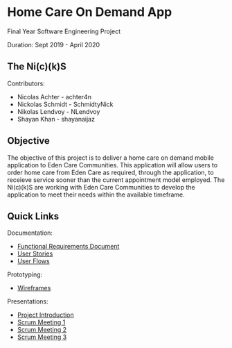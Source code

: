 # Home Care On Demand App
Final Year Software Engineering Project

Duration: Sept 2019 - April 2020

## The Ni(c)(k)S
Contributors:
- Nicolas Achter - achter4n
- Nickolas Schmidt - SchmidtyNick
- Nikolas Lendvoy - NLendvoy
- Shayan Khan - shayanaijaz

## Objective
The objective of this project is to deliver a home care on demand mobile application to Eden Care Communities. This application will allow users to order home care from Eden Care as required, through the application, to receieve service sooner than the current appointment model employed. The Ni(c)(k)S are working with Eden Care Communities to develop the application to meet their needs within the available timeframe.

## Quick Links
Documentation:
- [Functional Requirements Document](./Documentation/Functional%20Requirements%20Document.pdf)
- [User Stories](./Documentation/User%20Stories.pdf)
- [User Flows](./Documentation/User%20Flows.pdf)

Prototyping:
- [Wireframes](./Prototypes/Wireframes)

Presentations:
- [Project Introduction](./Presentations/Project%20Introduction.pptx.pdf)
- [Scrum Meeting 1](./Presentations/October%2021st%20Scrum.pdf)
- [Scrum Meeting 2](./Presentations/October%2031st%20Scrum.pdf)
- [Scrum Meeting 3](./Presentations/November%2022nd%20Scrum.pdf)
